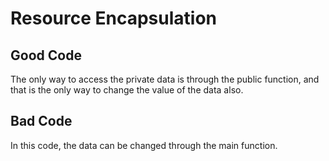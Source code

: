 # Resource Encapsulation
## Good Code
The only way to access the private data is through the public function, and that is the only way to change the value of the data also.

## Bad Code
In this code, the data can be changed through the main function.
